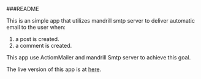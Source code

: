 ###README

This is an simple app that utilizes mandrill smtp server to deliver automatic email to the user when:

1. a post is created.
2. a comment is created.

This app use ActiomMailer and mandrill Smtp server to achieve this goal.

The live version of this app is at [here](https://rocky-headland-2382.herokuapp.com/).